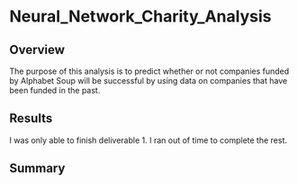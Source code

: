 # Neural_Network_Charity_Analysis

## Overview
The purpose of this analysis is to predict whether or not companies funded by Alphabet Soup will be successful by using data on companies that have been funded in the past.

## Results
I was only able to finish deliverable 1. I ran out of time to complete the rest.

## Summary